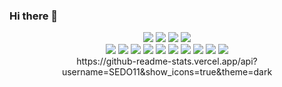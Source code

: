 ### Hi there 👋

<div align=center>
      <a href="https://www.youtube.com/channel/UCgJ8iR8g3_7Cx-kqZZAcRrQ">
            <img src="https://img.shields.io/badge/YouTube-FF0000?style=for-the-badge&logo=youtube&logoColor=white"></a>
      <a href="https://www.instagram.com/se_do11/">
            <img src="https://img.shields.io/badge/Instagram-E4405F?style=for-the-badge&logo=instagram&logoColor=white"></a>
      <a href="https://blog.naver.com/tmvmffpsej">
            <img src="https://img.shields.io/badge/Blogger-FF5722?style=for-the-badge&logo=blogger&logoColor=white"></a>
      <a href="https://www.reddit.com/user/Educational_Daikon87">
            <img src="https://img.shields.io/badge/Reddit-FF4500?style=for-the-badge&logo=reddit&logoColor=white"></a>
</div>

<div align=center>
      <img src="https://img.shields.io/badge/C%2B%2B-00599C?style=for-the-badge&logo=c%2B%2B&logoColor=white">
      <img src="https://img.shields.io/badge/C%23-239120?style=for-the-badge&logo=c-sharp&logoColor=white">
      <img src="https://img.shields.io/badge/CSS3-1572B6?style=for-the-badge&logo=css3&logoColor=white">
      <img src="https://img.shields.io/badge/HTML5-E34F26?style=for-the-badge&logo=html5&logoColor=white">
      <img src="https://img.shields.io/badge/JavaScript-323330?style=for-the-badge&logo=javascript&logoColor=F7DF1E">
      <img src="https://img.shields.io/badge/Python-FFD43B?style=for-the-badge&logo=python&logoColor=blue">
      <img src="https://img.shields.io/badge/MySQL-005C84?style=for-the-badge&logo=mysql&logoColor=white">
      <img src="https://img.shields.io/badge/Android_Studio-3DDC84?style=for-the-badge&logo=android-studio&logoColor=white">
      <img src="https://img.shields.io/badge/Java-ED8B00?style=for-the-badge&logo=java&logoColor=white">
      <img src="https://img.shields.io/badge/OpenCV-27338e?style=for-the-badge&logo=OpenCV&logoColor=white">
</div>

<div align=center>
      https://github-readme-stats.vercel.app/api?username=SEDO11&show_icons=true&theme=dark
      </div>
